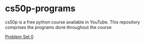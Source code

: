 # cs50p-programs
cs50p is a free python course available in YouTube. This repository comprises the programs done throughout the course

[Problem Set 0](https://github.com/m-cnan/cs50p-programs/tree/main/Problem%20set%200)
